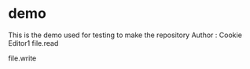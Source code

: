 # demo
This is the demo used for testing to make the repository
Author : Cookie Editor1 
file.read

file.write


